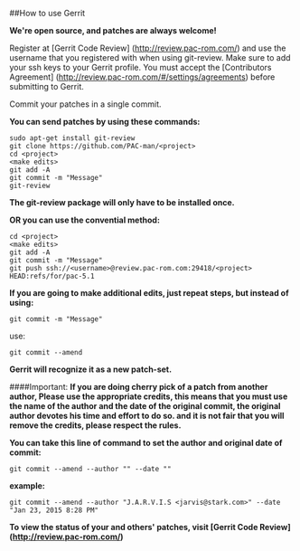 ##How to use Gerrit

**We're open source, and patches are always welcome!**

Register at [Gerrit Code Review] (http://review.pac-rom.com/) and use the username that you registered with when using git-review.
Make sure to add your ssh keys to your Gerrit profile.
You must accept the [Contributors Agreement] (http://review.pac-rom.com/#/settings/agreements) before submitting to Gerrit.

Commit your patches in a single commit.

**You can send patches by using these commands:**

    sudo apt-get install git-review
    git clone https://github.com/PAC-man/<project>
    cd <project>
    <make edits>
    git add -A
    git commit -m "Message"
    git-review

**The git-review package will only have to be installed once.**

**OR you can use the convential method:**

    cd <project>
    <make edits>
    git add -A
    git commit -m "Message"
    git push ssh://<username>@review.pac-rom.com:29418/<project> HEAD:refs/for/pac-5.1

**If you are going to make additional edits, just repeat steps, but instead of using:**

    git commit -m "Message"

use:

    git commit --amend

**Gerrit will recognize it as a new patch-set.**

####Important:
**If you are doing cherry pick of a patch from another author, Please use the appropriate credits,
this means that you must use the name of the author and the date of the original commit,
the original author devotes his time and effort to do so. and it is not fair that you will remove the credits,
please respect the rules.**

**You can take this line of command to set the author and original date of commit:**

    git commit --amend --author "" --date ""

**example:**

    git commit --amend --author "J.A.R.V.I.S <jarvis@stark.com>" --date "Jan 23, 2015 8:28 PM"

**To view the status of your and others' patches, visit [Gerrit Code Review] (http://review.pac-rom.com/)**
